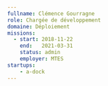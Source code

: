 ```yaml
---
fullname: Clémence Gourragne
role: Chargée de développement 
domaine: Déploiement
missions:
  - start: 2018-11-22
    end:   2021-03-31
    status: admin
    employer: MTES
startups:
    - a-dock
---
```

